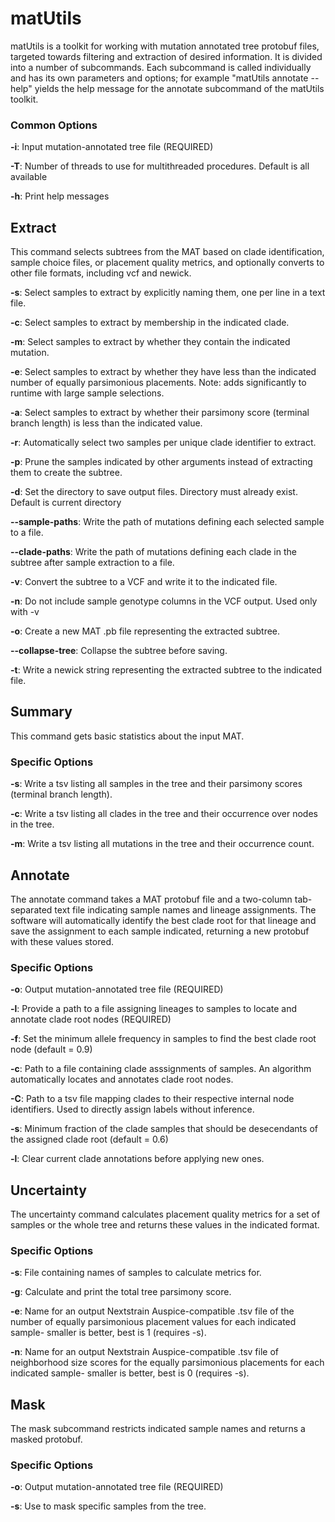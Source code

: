 # matUtils
matUtils is a toolkit for working with mutation annotated tree protobuf files, targeted towards filtering and extraction of desired information. It is divided into a number of subcommands. Each subcommand is called individually and has its own parameters and options; for example "matUtils annotate --help" yields the help message for the annotate subcommand of the matUtils toolkit.

### Common Options

**-i**: Input mutation-annotated tree file (REQUIRED)

**-T**: Number of threads to use for multithreaded procedures. Default is all available

**-h**: Print help messages

## Extract

This command selects subtrees from the MAT based on clade identification, sample choice files, or placement quality metrics, and optionally converts to other file formats, including vcf and newick.

**-s**: Select samples to extract by explicitly naming them, one per line in a text file.

**-c**: Select samples to extract by membership in the indicated clade.

**-m**: Select samples to extract by whether they contain the indicated mutation.

**-e**: Select samples to extract by whether they have less than the indicated number of equally parsimonious placements. Note: adds significantly to runtime with large sample selections.

**-a**: Select samples to extract by whether their parsimony score (terminal branch length) is less than the indicated value.

**-r**: Automatically select two samples per unique clade identifier to extract.

**-p**: Prune the samples indicated by other arguments instead of extracting them to create the subtree.

**-d**: Set the directory to save output files. Directory must already exist. Default is current directory

**--sample-paths**: Write the path of mutations defining each selected sample to a file.

**--clade-paths**: Write the path of mutations defining each clade in the subtree after sample extraction to a file.

**-v**: Convert the subtree to a VCF and write it to the indicated file.

**-n**: Do not include sample genotype columns in the VCF output. Used only with -v

**-o**: Create a new MAT .pb file representing the extracted subtree. 

**--collapse-tree**: Collapse the subtree before saving.

**-t**: Write a newick string representing the extracted subtree to the indicated file.

## Summary

This command gets basic statistics about the input MAT.

### Specific Options

**-s**: Write a tsv listing all samples in the tree and their parsimony scores (terminal branch length).

**-c**: Write a tsv listing all clades in the tree and their occurrence over nodes in the tree.

**-m**: Write a tsv listing all mutations in the tree and their occurrence count.

## Annotate

The annotate command takes a MAT protobuf file and a two-column tab-separated text file indicating sample names and lineage assignments. The software will automatically identify the best clade root for that lineage and save the assignment to each sample indicated, returning a new protobuf with these values stored.

### Specific Options

**-o**: Output mutation-annotated tree file (REQUIRED)

**-l**: Provide a path to a file assigning lineages to samples to locate and annotate clade root nodes (REQUIRED)

**-f**: Set the minimum allele frequency in samples to find the best clade root node (default = 0.9)

**-c**: Path to a file containing clade asssignments of samples. An algorithm automatically locates and annotates clade root nodes.

**-C**: Path to a tsv file mapping clades to their respective internal node identifiers. Used to directly assign labels without inference.

**-s**: Minimum fraction of the clade samples that should be desecendants of the assigned clade root (default = 0.6)

**-l**: Clear current clade annotations before applying new ones.

## Uncertainty

The uncertainty command calculates placement quality metrics for a set of samples or the whole tree and returns these values in the indicated format.

### Specific Options

**-s**: File containing names of samples to calculate metrics for.

**-g**: Calculate and print the total tree parsimony score. 

**-e**: Name for an output Nextstrain Auspice-compatible .tsv file of the number of equally parsimonious placement values for each indicated sample- smaller is better, best is 1 (requires -s).

**-n**: Name for an output Nextstrain Auspice-compatible .tsv file of neighborhood size scores for the equally parsimonious placements for each indicated sample- smaller is better, best is 0 (requires -s).

## Mask

The mask subcommand restricts indicated sample names and returns a masked protobuf.

### Specific Options

**-o**: Output mutation-annotated tree file (REQUIRED)

**-s**: Use to mask specific samples from the tree. 
